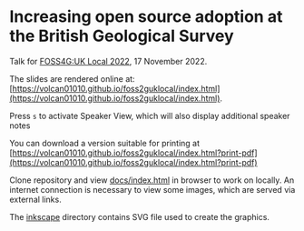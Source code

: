 # Increasing open source adoption at the British Geological Survey

Talk for [FOSS4G:UK Local 2022](https://uk.osgeo.org/foss4guk2022local/keyworth.html#foss4guk-local-2022---keyworth-british-geological-survey), 17 November 2022.

The slides are rendered online at:
[https://volcan01010.github.io/foss2guklocal/index.html](https://volcan01010.github.io/foss2guklocal/index.html).

Press `s` to activate Speaker View, which will also display additional speaker
notes

You can download a version suitable for printing at
[https://volcan01010.github.io/foss2guklocal/index.html?print-pdf](https://volcan01010.github.io/foss2guklocal/index.html?print-pdf)


Clone repository and view [docs/index.html](docs/index.html) in browser to work
on locally.
An internet connection is necessary to view some images, which are served via external
links.

The [inkscape](inkscape) directory contains SVG file used to create the
graphics.
